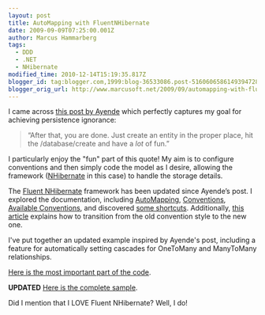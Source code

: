 ```yaml
---
layout: post
title: AutoMapping with FluentNHibernate
date: 2009-09-09T07:25:00.001Z
author: Marcus Hammarberg
tags:
  - DDD
  - .NET
  - NHibernate
modified_time: 2010-12-14T15:19:35.817Z
blogger_id: tag:blogger.com,1999:blog-36533086.post-5160606586149394728
blogger_orig_url: http://www.marcusoft.net/2009/09/automapping-with-fluentnhibernate.html
---
```


I came across [this post by Ayende](http://ayende.com/Blog/archive/2008/12/11/fluent-nhibernate.aspx) which perfectly captures my goal for achieving persistence ignorance:

> “After that, you are done. Just create an entity in the proper place, hit the /database/create and have a *lot* of fun.”

I particularly enjoy the "fun" part of this quote! My aim is to configure conventions and then simply code the model as I desire, allowing the framework ([NHibernate](https://www.hibernate.org/343.html) in this case) to handle the storage details.

The [Fluent NHibernate](http://fluentnhibernate.org/) framework has been updated since Ayende’s post. I explored the documentation, including [AutoMapping](http://wiki.fluentnhibernate.org/Auto_mapping), [Conventions](http://wiki.fluentnhibernate.org/Conventions), [Available Conventions](http://wiki.fluentnhibernate.org/Available_conventions), and discovered [some shortcuts](http://wiki.fluentnhibernate.org/Convention_shortcut). Additionally, [this article](http://wiki.fluentnhibernate.org/show/ConvertingToNewStyleConventions) explains how to transition from the old convention style to the new one.

I've put together an updated example inspired by Ayende's post, including a feature for automatically setting cascades for OneToMany and ManyToMany relationships.

[Here is the most important part of the code](http://pastie.org/610731).

**UPDATED** [Here is the complete sample](http://dl.getdropbox.com/u/2408484/Marcusoft.FluentAutomapper.zip).

Did I mention that I LOVE Fluent NHibernate? Well, I do!

